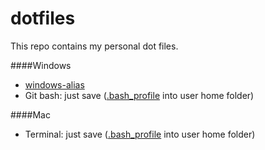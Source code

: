 # dotfiles
This repo contains my personal dot files.

####Windows
* [windows-alias](windows.md)
* Git bash: just save ([.bash_profile](.bash_profile) into user home folder)

####Mac
* Terminal: just save ([.bash_profile](.bash_profile) into user home folder)
